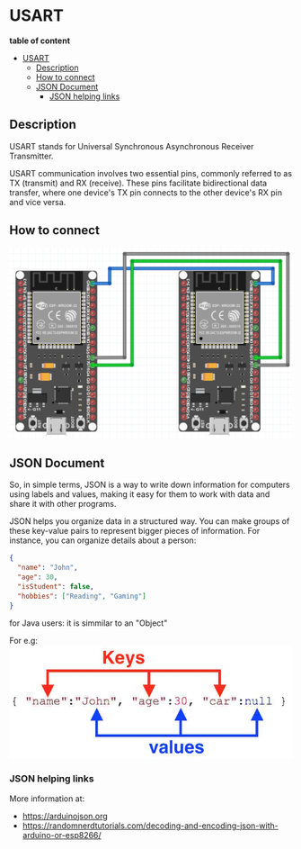 # USART

**table of content**
- [USART](#usart)
  - [Description](#description)
  - [How to connect](#how-to-connect)
  - [JSON Document](#json-document)
    - [JSON helping links](#json-helping-links)

## Description
USART stands for Universal Synchronous Asynchronous Receiver Transmitter. <br>

USART communication involves two essential pins, commonly referred to as TX (transmit) and RX (receive). These pins facilitate bidirectional data transfer, where one device's TX pin connects to the other device's RX pin and vice versa. <br>

## How to connect
<img src="Bild_2023-11-15_150209634.png">

<br>

## JSON Document
So, in simple terms, JSON is a way to write down information for computers using labels and values, making it easy for them to work with data and share it with other programs.  <br>

JSON helps you organize data in a structured way. You can make groups of these key-value pairs to represent bigger pieces of information. For instance, you can organize details about a person:
```json
{
  "name": "John",
  "age": 30,
  "isStudent": false,
  "hobbies": ["Reading", "Gaming"]
}
```

for Java users: it is simmilar to an "Object"

For e.g: 
<img src="basic-JSON.jpg">

### JSON helping links
More information at: 
- https://arduinojson.org
- https://randomnerdtutorials.com/decoding-and-encoding-json-with-arduino-or-esp8266/
